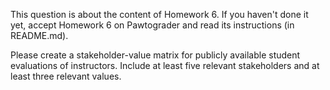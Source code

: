 This question is about the content of Homework 6.
If you haven't done it yet, accept Homework 6 on Pawtograder and read its instructions (in README.md).

Please create a stakeholder-value matrix for publicly available student evaluations of instructors. Include at least five relevant stakeholders and at least three relevant values.
